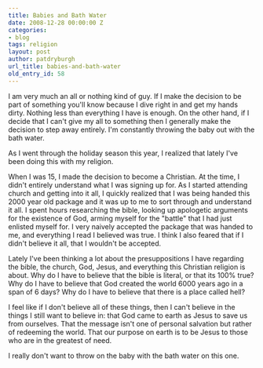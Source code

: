 ```yaml
---
title: Babies and Bath Water
date: 2008-12-28 00:00:00 Z
categories:
- blog
tags: religion
layout: post
author: patdryburgh
url_title: babies-and-bath-water
old_entry_id: 58
---
```


I am very much an all or nothing kind of guy. If I make the decision to be part of something you'll know because I dive right in and get my hands dirty. Nothing less than everything I have is enough. On the other hand, if I decide that I can't give my all to something then I generally make the decision to step away entirely. I'm constantly throwing the baby out with the bath water. 

As I went through the holiday season this year, I realized that lately I've been doing this with my religion.

When I was 15, I made the decision to become a Christian. At the time, I didn't entirely understand what I was signing up for. As I started attending church and getting into it all, I quickly realized that I was being handed this 2000 year old package and it was up to me to sort through and understand it all. I spent hours researching the bible, looking up apologetic arguments for the existence of God, arming myself for the "battle" that I had just enlisted myself for. I very naively accepted the package that was handed to me, and everything I read I believed was true. I think I also feared that if I didn't believe it all, that I wouldn't be accepted. 

Lately I've been thinking a lot about the presuppositions I have regarding the bible, the church, God, Jesus, and everything this Christian religion is about. Why do I have to believe that the bible is literal, or that its 100% true? Why do I have to believe that God created the world 6000 years ago in a span of 6 days? Why do I have to believe that there is a place called hell?

I feel like if I don't believe all of these things, then I can't believe in the things I still want to believe in: that God came to earth as Jesus to save us from ourselves. That the message isn't one of personal salvation but rather of redeeming the world. That our purpose on earth is to be Jesus to those who are in the greatest of need.

I really don't want to throw on the baby with the bath water on this one.